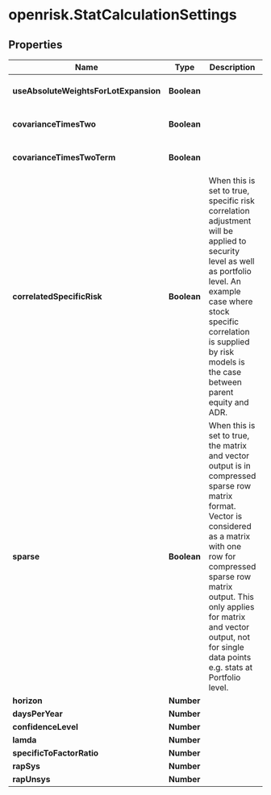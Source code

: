# openrisk.StatCalculationSettings

## Properties

Name | Type | Description | Notes
------------ | ------------- | ------------- | -------------
**useAbsoluteWeightsForLotExpansion** | **Boolean** |  | [optional] [default to true]
**covarianceTimesTwo** | **Boolean** |  | [optional] [default to false]
**covarianceTimesTwoTerm** | **Boolean** |  | [optional] [default to false]
**correlatedSpecificRisk** | **Boolean** | When this is set to true, specific risk correlation adjustment will be applied to security level as well as portfolio level. An example case where stock specific correlation is supplied by risk models is the case between parent equity and ADR. | [optional] [default to false]
**sparse** | **Boolean** | When this is set to true, the matrix and vector output is in compressed sparse row matrix format. Vector is considered as a matrix with one row for compressed sparse row matrix output. This only applies for matrix and vector output, not for single data points e.g. stats at Portfolio level. | [optional] [default to false]
**horizon** | **Number** |  | [optional] 
**daysPerYear** | **Number** |  | [optional] 
**confidenceLevel** | **Number** |  | [optional] 
**lamda** | **Number** |  | [optional] 
**specificToFactorRatio** | **Number** |  | [optional] 
**rapSys** | **Number** |  | [optional] 
**rapUnsys** | **Number** |  | [optional] 


